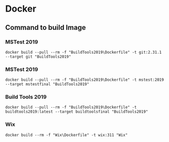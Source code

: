 # Docker

## Command to build Image

### MSTest 2019

`docker build --pull --rm -f "BuildTools2019\Dockerfile" -t git:2.31.1 --target git "BuildTools2019"`

### MSTest 2019

`docker build --pull --rm -f "BuildTools2019\Dockerfile" -t mstest:2019 --target mstestfinal "BuildTools2019"`

### Build Tools 2019

`docker build --pull --rm -f "BuildTools2019\Dockerfile" -t buildtools2019:latest --target buildtoolsfinal "BuildTools2019"`

### Wix

`docker build --rm -f "Wix\Dockerfile" -t wix:311 "Wix"`
